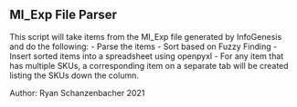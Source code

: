## MI_Exp File Parser

This script will take items from the MI_Exp file generated by InfoGenesis and do the following:
    - Parse the items
    - Sort based on Fuzzy Finding
    - Insert sorted items into a spreadsheet using openpyxl
    - For any item that has multiple SKUs, a corresponding item on a separate tab will be created listing the SKUs down the column.

Author: Ryan Schanzenbacher
2021
